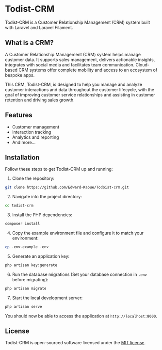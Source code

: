 # Todist-CRM

Todist-CRM is a Customer Relationship Management (CRM) system built with Laravel and Laravel Filament.

## What is a CRM?

A Customer Relationship Management (CRM) system helps manage customer data. It supports sales management, delivers actionable insights, integrates with social media and facilitates team communication. Cloud-based CRM systems offer complete mobility and access to an ecosystem of bespoke apps.

This CRM, Todist-CRM, is designed to help you manage and analyze customer interactions and data throughout the customer lifecycle, with the goal of improving customer service relationships and assisting in customer retention and driving sales growth.

## Features

-   Customer management
-   Interaction tracking
-   Analytics and reporting
-   And more...

## Installation

Follow these steps to get Todist-CRM up and running:

1. Clone the repository:

```bash
git clone https://github.com/Edward-Kabue/Todoist-crm.git
```

2. Navigate into the project directory:

```bash
cd todist-crm
```

3. Install the PHP dependencies:

```bash
composer install
```

4. Copy the example environment file and configure it to match your environment:

```bash
cp .env.example .env
```

5. Generate an application key:

```bash
php artisan key:generate
```

6. Run the database migrations (Set your database connection in `.env` before migrating):

```bash
php artisan migrate
```

7. Start the local development server:

```bash
php artisan serve
```

You should now be able to access the application at `http://localhost:8000`.

## License

Todist-CRM is open-sourced software licensed under the [MIT license](LICENSE.md).

```

```
